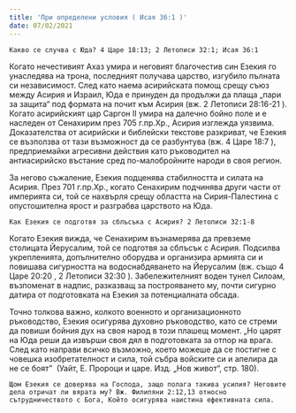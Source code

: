 ```yaml
---
title: 'При определени условия ( Исая 36:1 )'
date: 07/02/2021
---
```


`Какво се случва с Юда? 4 Царе 18:13; 2 Летописи 32:1; Исая 36:1`

Когато нечестивият Ахаз умира и неговият благочестив син Езекия го унаследява на трона, последният получава царство, изгубило пълната си независимост. След като наема асирийската помощ срещу съюз между Асирия и Израил, Юда е принуден да продължи да плаща „пари за защита“ под формата на почит към Асирия (вж. 2 Летописи 28:16-21 ). Когато асирийският цар Саргон II умира на далечно бойно поле и е наследен от Сенахирим през 705 г.пр.Хр., Асирия изглежда уязвима. Доказателства от асирийски и библейски текстове разкриват, че Езекия се възползва от тази възможност да се разбунтува (вж. 4 Царе 18:7 ), предприемайки агресивни действия като ръководител на антиасирийско въстание сред по-малобройните народи в своя регион.

За негово съжаление, Езекия подценява стабилността и силата на Асирия. През 701 г.пр.Хр., когато Сенахирим подчинява други части от империята си, той се нахвърля срещу областта на Сирия-Палестина с опустошителна ярост и разграбва царството на Юда.

`Как Езекия се подготвя за сблъсъка с Асирия? 2 Летописи 32:1-8`

Когато Езекия вижда, че Сенахирим възнамерява да превземе столицата Йерусалим, той се подготвя за сблъсък с Асирия. Подсилва укрепленията, допълнително оборудва и организира армията си и повишава сигурността на водоснабдяването на Йерусалим (вж. също 4 Царе 20:20 , 2 Летописи 32:30 ). Забележителният воден тунел Силоам, възпоменат в надпис, разказващ за построяването му, почти сигурно датира от подготовката на Езекия за потенциалната обсада.

Точно толкова важно, колкото военното и организационното ръководство, Езекия осигурява духовно ръководство, като се стреми да повиши бойния дух на своя народ в този плашещ момент. „Но царят на Юда реши да извърши своя дял в подготовката за отпор на врага. След като направи всичко възможно, което можеше да се постигне с човешка изобретателност и сила, той събра войските си и апелира да не се боят”  (Уайт, Е. Пророци и царе. Изд. „Нов живот“, стр. 180).

`Щом Езекия се доверява на Господа, защо полага такива усилия? Неговите дела отричат ли вярата му? Вж. Филипяни 2:12,13 относно сътрудничеството с Бога, Който осигурява наистина ефективната сила.`